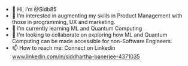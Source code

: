 - 👋 Hi, I’m @Sidb85
- 👀 I’m interested in augmenting my skills in Product Management with those in programming, UX and marketing.
- 🌱 I’m currently learning ML and Quantum Computing
- 💞️ I’m looking to collaborate on exploring how ML and Quantum Computing can be made accessible for non-Software Engineers.
- 📫 How to reach me: Connect on Linkedin www.linkedin.com/in/siddhartha-banerjee-4371035

<!---
Sidb85/Sidb85 is a ✨ special ✨ repository because its `README.md` (this file) appears on your GitHub profile.
You can click the Preview link to take a look at your changes.
--->
